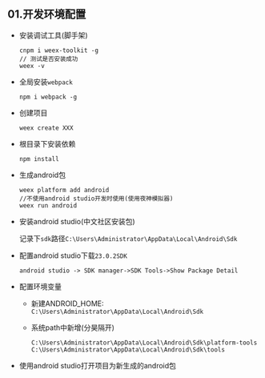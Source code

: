 ## 01.开发环境配置

* 安装调试工具(脚手架) 

  ```
  cnpm i weex-toolkit -g
  // 测试是否安装成功
  weex -v
  ```
  
* 全局安装`webpack`

  ```
  npm i webpack -g
  ```

* 创建项目

  ```
  weex create XXX
  ```

* 根目录下安装依赖

  ```
  npm install
  ```

* 生成android包

  ```
  weex platform add android
  //不使用android studio开发时使用(使用夜神模拟器)
  weex run android
  ```

* 安装android studio(中文社区安装包)

   记录下`sdk`路径`C:\Users\Administrator\AppData\Local\Android\Sdk`  
* 配置android studio下载`23.0.2SDK`

   `android studio -> SDK manager->SDK Tools->Show Package Detail`
* 配置环境变量

  * 新建ANDROID_HOME: `C:\Users\Administrator\AppData\Local\Android\Sdk`
  
  * 系统path中新增(分昊隔开)
  
    ```
    C:\Users\Administrator\AppData\Local\Android\Sdk\platform-tools
    C:\Users\Administrator\AppData\Local\Android\Sdk\tools
    ```
* 使用android studio打开项目为新生成的android包





